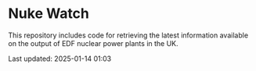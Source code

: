 # Nuke Watch

This repository includes code for retrieving the latest information available on the output of EDF nuclear power plants in the UK.

Last updated: 2025-01-14 01:03